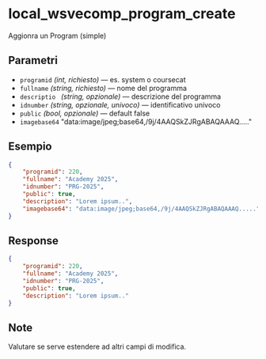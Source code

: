# local_wsvecomp_program_create

Aggionra un Program (simple)

## Parametri
- `programid` *(int, richiesto)* — es. system o coursecat
- `fullname` *(string, richiesto)* — nome del programma
- `descriptio ` *(string, opzionale)* — descrizione del programma
- `idnumber` *(string, opzionale, univoco)* — identificativo univoco
- `public` *(bool, opzionale)* — default false
- `imagebase64` "data:image/jpeg;base64,/9j/4AAQSkZJRgABAQAAAQ....."

## Esempio
```json
{
    "programid": 220,
    "fullname": "Academy 2025",
    "idnumber": "PRG-2025",
    "public": true,
    "description": "Lorem ipsum..",
    "imagebase64": "data:image/jpeg;base64,/9j/4AAQSkZJRgABAQAAAQ....."
}
```

## Response
```json
{
    "programid": 220,
    "fullname": "Academy 2025",
    "idnumber": "PRG-2025",
    "public": true,
    "description": "Lorem ipsum.."
}
```

## Note
Valutare se serve estendere ad altri campi di modifica.